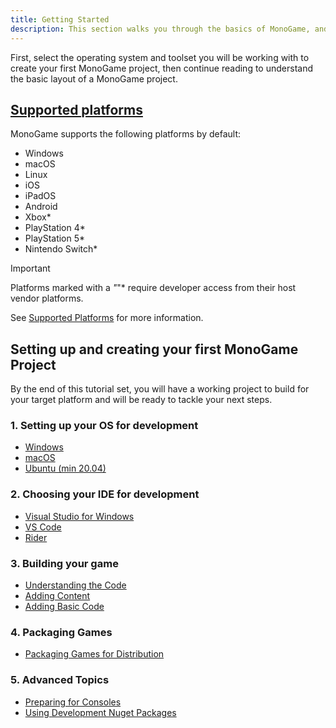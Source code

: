 ```yaml
---
title: Getting Started
description: This section walks you through the basics of MonoGame, and helps you to create your first game.
---
```


First, select the operating system and toolset you will be working with to create your first MonoGame project, then continue reading to understand the basic layout of a MonoGame project.

## [Supported platforms](./platforms.md)

MonoGame supports the following platforms by default:

- Windows
- macOS
- Linux
- iOS
- iPadOS
- Android
- Xbox*
- PlayStation 4*
- PlayStation 5*
- Nintendo Switch*

> [!IMPORTANT]
> Platforms marked with a *"*"* require developer access from their host vendor platforms.

See [Supported Platforms](./platforms.md) for more information.

## Setting up and creating your first MonoGame Project

By the end of this tutorial set, you will have a working project to build for your target platform and will be ready to tackle your next steps.

### 1. Setting up your OS for development

- [Windows](./1_setting_up_your_os_for_development_windows.md)
- [macOS](./1_setting_up_your_os_for_development_macos.md)
- [Ubuntu (min 20.04)](./1_setting_up_your_os_for_development_ubuntu.md)

### 2. Choosing your IDE for development

- [Visual Studio for Windows](./2_choosing_your_ide_visual_studio.md)
- [VS Code](./2_choosing_your_ide_vscode.md)
- [Rider](./2_choosing_your_ide_rider.md)

### 3. Building your game

- [Understanding the Code](3_understanding_the_code.md)
- [Adding Content](4_adding_content.md)
- [Adding Basic Code](5_adding_basic_code.md)

### 4. Packaging Games
- [Packaging Games for Distribution](packaging_games.md)

### 5. Advanced Topics
- [Preparing for Consoles](preparing_for_consoles.md)
- [Using Development Nuget Packages](using_development_nuget_packages.md)
